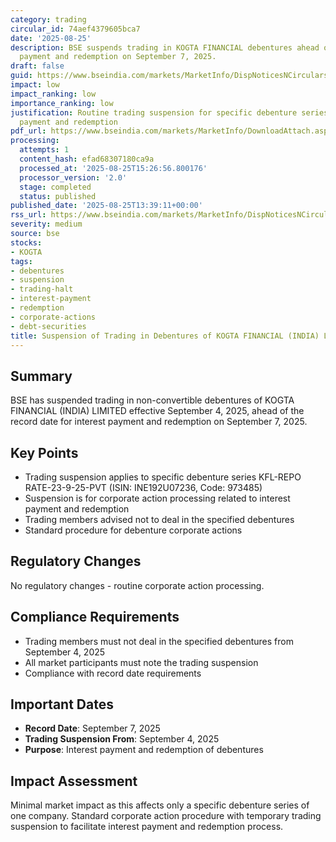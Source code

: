 ```yaml
---
category: trading
circular_id: 74aef4379605bca7
date: '2025-08-25'
description: BSE suspends trading in KOGTA FINANCIAL debentures ahead of interest
  payment and redemption on September 7, 2025.
draft: false
guid: https://www.bseindia.com/markets/MarketInfo/DispNoticesNCirculars.aspx?Noticeid={479BBFCB-C437-4B19-97EE-8935FAF45AAA}&noticeno=20250825-52&dt=08/25/2025&icount=52&totcount=65&flag=0
impact: low
impact_ranking: low
importance_ranking: low
justification: Routine trading suspension for specific debenture series ahead of interest
  payment and redemption
pdf_url: https://www.bseindia.com/markets/MarketInfo/DownloadAttach.aspx?id=20250825-52&attachedId=
processing:
  attempts: 1
  content_hash: efad68307180ca9a
  processed_at: '2025-08-25T15:26:56.800176'
  processor_version: '2.0'
  stage: completed
  status: published
published_date: '2025-08-25T13:39:11+00:00'
rss_url: https://www.bseindia.com/markets/MarketInfo/DispNoticesNCirculars.aspx?Noticeid={479BBFCB-C437-4B19-97EE-8935FAF45AAA}&noticeno=20250825-52&dt=08/25/2025&icount=52&totcount=65&flag=0
severity: medium
source: bse
stocks:
- KOGTA
tags:
- debentures
- suspension
- trading-halt
- interest-payment
- redemption
- corporate-actions
- debt-securities
title: Suspension of Trading in Debentures of KOGTA FINANCIAL (INDIA) LIMITED
---
```


## Summary

BSE has suspended trading in non-convertible debentures of KOGTA FINANCIAL (INDIA) LIMITED effective September 4, 2025, ahead of the record date for interest payment and redemption on September 7, 2025.

## Key Points

- Trading suspension applies to specific debenture series KFL-REPO RATE-23-9-25-PVT (ISIN: INE192U07236, Code: 973485)
- Suspension is for corporate action processing related to interest payment and redemption
- Trading members advised not to deal in the specified debentures
- Standard procedure for debenture corporate actions

## Regulatory Changes

No regulatory changes - routine corporate action processing.

## Compliance Requirements

- Trading members must not deal in the specified debentures from September 4, 2025
- All market participants must note the trading suspension
- Compliance with record date requirements

## Important Dates

- **Record Date**: September 7, 2025
- **Trading Suspension From**: September 4, 2025
- **Purpose**: Interest payment and redemption of debentures

## Impact Assessment

Minimal market impact as this affects only a specific debenture series of one company. Standard corporate action procedure with temporary trading suspension to facilitate interest payment and redemption process.